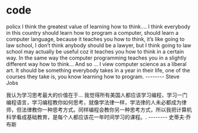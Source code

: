 # code
policx
I think the greatest value of learning how to think.... I think everybody in this country should learn how to program a computer, should learn a computer language, because it teaches you how to think, it’s like going to law school, I don’t think anybody should be a lawyer, but I think going to law school may actually be useful coz it teaches you how to think in a certain way. In the same way the computer programming teaches you in a slightly different way how to think... And so … I view computer science as a liberal art. It should be something everybody takes in a year in their life, one of the courses they take is, you know learning how to program.
                                                                                    -------- Steve Jobs

我认为学习思考最大的价值在于... 我觉得所有美国人都应该学习编程，学习一门编程语言，学习编程教你如何思考，就像学法律一样，学法律的人未必都成为律师，但法律教你一种思考方式。同样编程会教你另一种思考方式，所以我把计算机科学看成基础教育，是每个人都应该花一年时间学习的课程。.
                                                                                   -------- 史蒂夫·乔布斯
